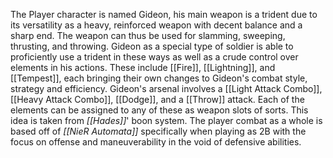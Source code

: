 The Player character is named Gideon, his main weapon is a trident due to its versatility as a heavy, reinforced weapon with decent balance and a sharp end. 
The weapon can thus be used for slamming, sweeping, thrusting, and throwing. Gideon as a special type of soldier is able to proficiently use a trident in these ways as well as a crude control over elements in his actions.
These include [[Fire]], [[Lightning]], and [[Tempest]], each bringing their own changes to Gideon's combat style, strategy and efficiency. 
Gideon's arsenal involves a [[Light Attack Combo]], [[Heavy Attack Combo]], [[Dodge]], and a [[Throw]] attack. Each of the elements can be assigned to any of these as weapon slots of sorts. This idea is taken from *[[Hades]]*' boon system.
The player combat as a whole is based off of *[[NieR Automata]]* specifically when playing as 2B with the focus on offense and maneuverability in the void of defensive abilities.